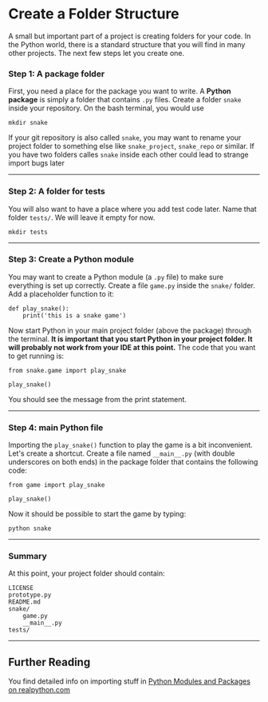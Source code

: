 
# Create a Folder Structure

A small but important part of a project is creating folders for your code.
In the Python world, there is a standard structure that you will find in many other projects.
The next few steps let you create one.

### Step 1: A package folder

First, you need a place for the package you want to write.
A **Python package** is simply a folder that contains `.py` files.
Create a folder `snake` inside your repository.
On the bash terminal, you would use

    mkdir snake

If your git repository is also called `snake`, you may want to rename your project folder to something else like `snake_project`, `snake_repo` or similar.
If you have two folders calles `snake` inside each other could lead to strange import bugs later

----

### Step 2: A folder for tests

You will also want to have a place where you add test code later.
Name that folder `tests/`.
We will leave it empty for now.

    mkdir tests

----

### Step 3: Create a Python module

You may want to create a Python module (a `.py` file) to make sure everything is set up correctly.
Create a file `game.py` inside the `snake/` folder.
Add a placeholder function to it:

    def play_snake():
        print('this is a snake game')

Now start Python in your main project folder (above the package) through the terminal.
**It is important that you start Python in your project folder. It will probably not work from your IDE at this point.**
The code that you want to get running is:

    from snake.game import play_snake

    play_snake()

You should see the message from the print statement.

----

### Step 4: main Python file

Importing the `play_snake()` function to play the game is a bit inconvenient.
Let's create a shortcut.
Create a file named `__main__.py` (with double underscores on both ends) in the package folder that contains the following code:

    from game import play_snake
    
    play_snake()

Now it should be possible to start the game by typing:

    python snake

----

### Summary

At this point, your project folder should contain:

    LICENSE
    prototype.py
    README.md
    snake/
        game.py
        __main__.py
    tests/

----

## Further Reading

You find detailed info on importing stuff in 
[Python Modules and Packages on realpython.com](https://realpython.com/python-modules-packages/)

